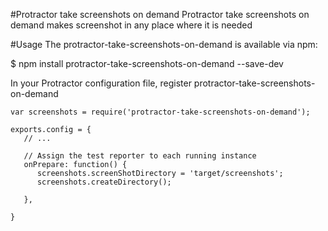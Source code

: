 #Protractor take screenshots on demand 
Protractor take screenshots on demand  makes screenshot in any place where it is needed

#Usage 
The protractor-take-screenshots-on-demand is available via npm:

$ npm install protractor-take-screenshots-on-demand --save-dev


In your Protractor configuration file, register protractor-take-screenshots-on-demand 

<pre><code>var screenshots = require('protractor-take-screenshots-on-demand');

exports.config = {
   // ...

   // Assign the test reporter to each running instance
   onPrepare: function() {
      screenshots.screenShotDirectory = 'target/screenshots';
      screenshots.createDirectory();

   },

}</code></pre>

